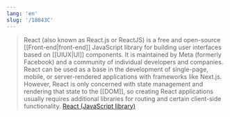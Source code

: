 ```yaml
---
lang: 'en'
slug: '/18043C'
---
```


> React (also known as React.js or ReactJS) is a free and open-source [[Front-end|front-end]] JavaScript library for building user interfaces based on [[UIUX|UI]] components. It is maintained by Meta (formerly Facebook) and a community of individual developers and companies. React can be used as a base in the development of single-page, mobile, or server-rendered applications with frameworks like Next.js. However, React is only concerned with state management and rendering that state to the [[DOM]], so creating React applications usually requires additional libraries for routing and certain client-side functionality. [React (JavaScript library)](<https://en.wikipedia.org/wiki/React_(JavaScript_library)>)
